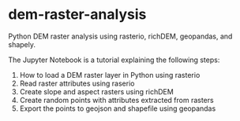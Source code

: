 # dem-raster-analysis
Python DEM raster analysis using rasterio, richDEM, geopandas, and shapely.


The Jupyter Notebook is a tutorial explaining the following steps:

1. How to load a DEM raster layer in Python using rasterio
2. Read raster attributes using raserio
3. Create slope and aspect rasters using richDEM
4. Create random points with attributes extracted from rasters
5. Export the points to geojson and shapefile using geopandas

